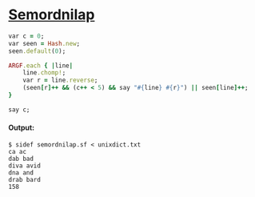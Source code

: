 [1]: http://rosettacode.org/wiki/Semordnilap

# [Semordnilap][1]

```ruby
var c = 0;
var seen = Hash.new;
seen.default(0);

ARGF.each { |line|
    line.chomp!;
    var r = line.reverse;
    (seen[r]++ && (c++ < 5) && say "#{line} #{r}") || seen[line]++;
}

say c;
```

#### Output:
```
$ sidef semordnilap.sf < unixdict.txt
ca ac
dab bad
diva avid
dna and
drab bard
158
```
